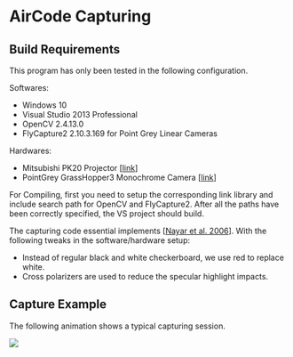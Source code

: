 # AirCode Capturing 

## Build Requirements
This program has only been tested in the following configuration.

Softwares:
- Windows 10
- Visual Studio 2013 Professional
- OpenCV 2.4.13.0
- FlyCapture2 2.10.3.169 for Point Grey Linear Cameras

Hardwares:
- Mitsubishi PK20 Projector [[link](https://www.amazon.com/Mitsubishi-PK20-PocketProjector/dp/B000I28EGC)]
- PointGrey GrassHopper3 Monochrome Camera [[link](https://www.ptgrey.com/grasshopper3-32-mp-mono-usb3-vision-sony-pregius-imx252)]

For Compiling, first you need to setup the corresponding link library and 
include search path for OpenCV and FlyCapture2. After all the paths have been
correctly specified, the VS project should build. 

The capturing code essential implements [[Nayar et al. 2006](http://www1.cs.columbia.edu/CAVE/publications/pdfs/Krishnan_TOG06.pdf)]. 
With the following tweaks in the software/hardware setup:
- Instead of regular black and white checkerboard, we use red to replace white.
- Cross polarizers are used to reduce the specular highlight impacts.


## Capture Example

The following animation shows a typical capturing session.

![](https://media.giphy.com/media/xUOxfdA76vkje4UqcM/giphy.gif)



